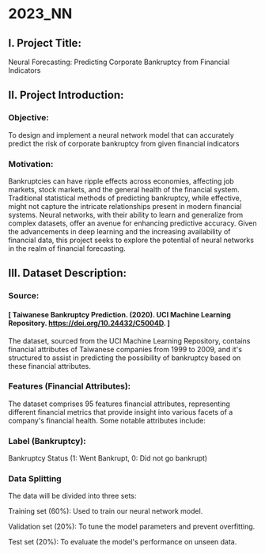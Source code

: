 # 2023_NN
## I. Project Title:

Neural Forecasting: Predicting Corporate Bankruptcy from Financial Indicators

## II. Project Introduction:

### Objective:

To design and implement a neural network model that can accurately predict the risk of corporate bankruptcy from given financial indicators

### Motivation:

Bankruptcies can have ripple effects across economies, affecting job markets, stock markets, and the general health of the financial system. Traditional statistical methods of predicting bankruptcy, while effective, might not capture the intricate relationships present in modern financial systems. Neural networks, with their ability to learn and generalize from complex datasets, offer an avenue for enhancing predictive accuracy. Given the advancements in deep learning and the increasing availability of financial data, this project seeks to explore the potential of neural networks in the realm of financial forecasting.

## III. Dataset Description:

### Source: 

#### [ Taiwanese Bankruptcy Prediction. (2020). UCI Machine Learning Repository. https://doi.org/10.24432/C5004D. ]
The dataset, sourced from the UCI Machine Learning Repository, contains financial attributes of Taiwanese companies from 1999 to 2009, and it's structured to assist in predicting the possibility of bankruptcy based on these financial attributes.


###  Features (Financial Attributes):

The dataset comprises 95 features financial attributes, representing different financial metrics that provide insight into various facets of a company's financial health. Some notable attributes include:

### Label (Bankruptcy):
Bankruptcy Status (1: Went Bankrupt, 0: Did not go bankrupt)

### Data Splitting
The data will be divided into three sets:

Training set (60%): Used to train our neural network model.

Validation set (20%): To tune the model parameters and prevent overfitting.

Test set (20%): To evaluate the model's performance on unseen data.

